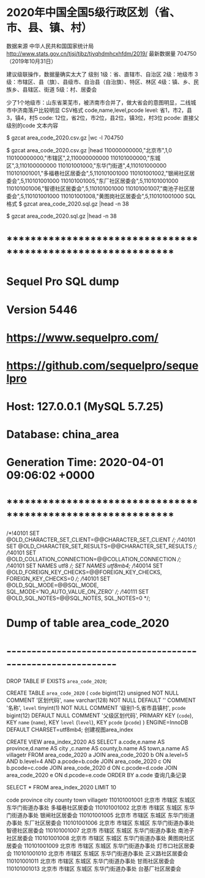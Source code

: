 # 2020年中国全国5级行政区划（省、市、县、镇、村）
数据来源 中华人民共和国国家统计局 http://www.stats.gov.cn/tjsj/tjbz/tjyqhdmhcxhfdm/2019/
最新数据量 704750 （2019年10月31日）

建议级联操作，数据量确实太大了
级别
1级：省、直辖市、自治区
2级：地级市
3级：市辖区、县（旗）、县级市、自治县（自治旗）、特区、林区
4级：镇、乡、民族乡、县辖区、街道
5级：村、居委会

少了1个地级市：山东省莱芜市，被济南市合并了，做大省会的意图明显，二线城市中济南落户比较明显
CSV格式
code,name,level,pcode
level: 省1，市2，县3，镇4，村5
code: 12位，省2位，市2位，县2位，镇3位，村3位
pcode: 直接父级别的code
文本内容

$ gzcat area_code_2020.csv.gz |wc -l
  704750

$ gzcat area_code_2020.csv.gz |head
110000000000,"北京市",1,0
110100000000,"市辖区",2,110000000000
110101000000,"东城区",3,110100000000
110101001000,"东华门街道",4,110101000000
110101001001,"多福巷社区居委会",5,110101001000
110101001002,"银闸社区居委会",5,110101001000
110101001005,"东厂社区居委会",5,110101001000
110101001006,"智德社区居委会",5,110101001000
110101001007,"南池子社区居委会",5,110101001000
110101001008,"黄图岗社区居委会",5,110101001000
SQL 格式
$ gzcat area_code_2020.sql.gz |head -n 38

$ gzcat area_code_2020.sql.gz |head -n 38
# ************************************************************
# Sequel Pro SQL dump
# Version 5446
#
# https://www.sequelpro.com/
# https://github.com/sequelpro/sequelpro
#
# Host: 127.0.0.1 (MySQL 5.7.25)
# Database: china_area
# Generation Time: 2020-04-01 09:06:02 +0000
# ************************************************************


/*!40101 SET @OLD_CHARACTER_SET_CLIENT=@@CHARACTER_SET_CLIENT */;
/*!40101 SET @OLD_CHARACTER_SET_RESULTS=@@CHARACTER_SET_RESULTS */;
/*!40101 SET @OLD_COLLATION_CONNECTION=@@COLLATION_CONNECTION */;
/*!40101 SET NAMES utf8 */;
SET NAMES utf8mb4;
/*!40014 SET @OLD_FOREIGN_KEY_CHECKS=@@FOREIGN_KEY_CHECKS, FOREIGN_KEY_CHECKS=0 */;
/*!40101 SET @OLD_SQL_MODE=@@SQL_MODE, SQL_MODE='NO_AUTO_VALUE_ON_ZERO' */;
/*!40111 SET @OLD_SQL_NOTES=@@SQL_NOTES, SQL_NOTES=0 */;


# Dump of table area_code_2020
# ------------------------------------------------------------

DROP TABLE IF EXISTS `area_code_2020`;

CREATE TABLE `area_code_2020` (
  `code` bigint(12) unsigned NOT NULL COMMENT '区划代码',
  `name` varchar(128) NOT NULL DEFAULT '' COMMENT '名称',
  `level` tinyint(1) NOT NULL COMMENT '级别1-5,省市县镇村',
  `pcode` bigint(12) DEFAULT NULL COMMENT '父级区划代码',
  PRIMARY KEY (`code`),
  KEY `name` (`name`),
  KEY `level` (`level`),
  KEY `pcode` (`pcode`)
) ENGINE=InnoDB DEFAULT CHARSET=utf8mb4;
创建视图area_index

CREATE VIEW area_index_2020 AS
    SELECT a.code,e.name AS province,d.name AS city  ,c.name AS county,b.name AS town,a.name AS villagetr
    FROM area_code_2020 a
        JOIN area_code_2020 b ON a.level=5 AND b.level=4 AND a.pcode=b.code
        JOIN area_code_2020 c ON b.pcode=c.code
        JOIN area_code_2020 d ON c.pcode=d.code
        JOIN area_code_2020 e ON d.pcode=e.code
    ORDER BY a.code
查询几条记录

SELECT * FROM area_index_2020 LIMIT 10

code    province    city    county  town    villagetr
110101001001    北京市 市辖区 东城区 东华门街道办事处    多福巷社区居委会
110101001002    北京市 市辖区 东城区 东华门街道办事处    银闸社区居委会
110101001005    北京市 市辖区 东城区 东华门街道办事处    东厂社区居委会
110101001006    北京市 市辖区 东城区 东华门街道办事处    智德社区居委会
110101001007    北京市 市辖区 东城区 东华门街道办事处    南池子社区居委会
110101001008    北京市 市辖区 东城区 东华门街道办事处    黄图岗社区居委会
110101001009    北京市 市辖区 东城区 东华门街道办事处    灯市口社区居委会
110101001010    北京市 市辖区 东城区 东华门街道办事处    正义路社区居委会
110101001011    北京市 市辖区 东城区 东华门街道办事处    甘雨社区居委会
110101001013    北京市 市辖区 东城区 东华门街道办事处    台基厂社区居委会
